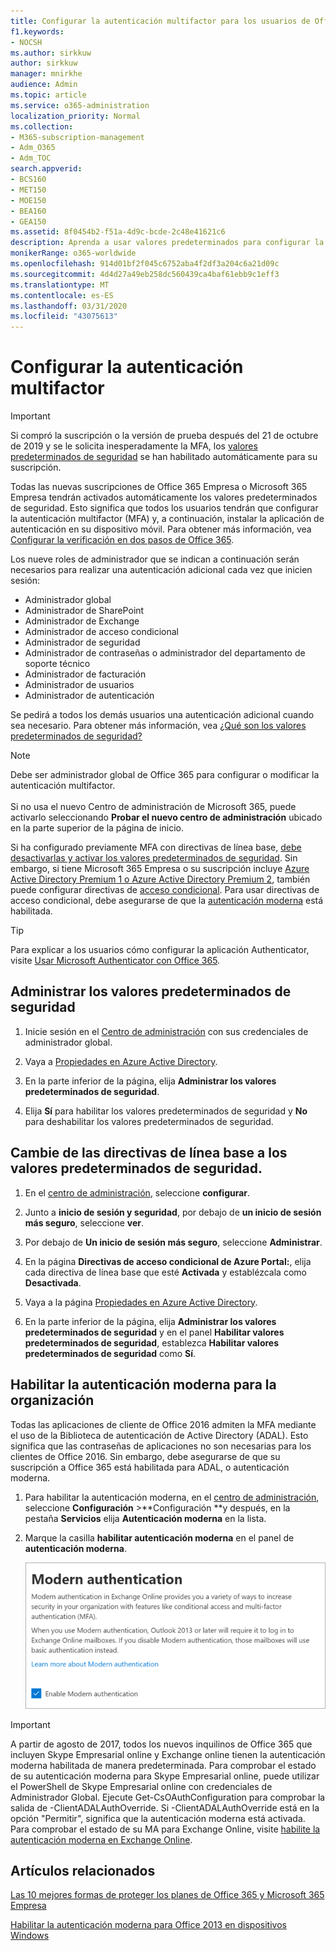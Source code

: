 ```yaml
---
title: Configurar la autenticación multifactor para los usuarios de Office 365
f1.keywords:
- NOCSH
ms.author: sirkkuw
author: sirkkuw
manager: mnirkhe
audience: Admin
ms.topic: article
ms.service: o365-administration
localization_priority: Normal
ms.collection:
- M365-subscription-management
- Adm_O365
- Adm_TOC
search.appverid:
- BCS160
- MET150
- MOE150
- BEA160
- GEA150
ms.assetid: 8f0454b2-f51a-4d9c-bcde-2c48e41621c6
description: Aprenda a usar valores predeterminados para configurar la autenticación multifactor para los usuarios de Office 365.
monikerRange: o365-worldwide
ms.openlocfilehash: 914d01bf2f045c6752aba4f2df3a204c6a21d09c
ms.sourcegitcommit: 4d4d27a49eb258dc560439ca4baf61ebb9c1eff3
ms.translationtype: MT
ms.contentlocale: es-ES
ms.lasthandoff: 03/31/2020
ms.locfileid: "43075613"
---
```

# <a name="set-up-multi-factor-authentication"></a>Configurar la autenticación multifactor
  
> [!IMPORTANT]
> Si compró la suscripción o la versión de prueba después del 21 de octubre de 2019 y se le solicita inesperadamente la MFA, los [valores predeterminados de seguridad](https://docs.microsoft.com/azure/active-directory/fundamentals/concept-fundamentals-security-defaults) se han habilitado automáticamente para su suscripción.

Todas las nuevas suscripciones de Office 365 Empresa o Microsoft 365 Empresa tendrán activados automáticamente los valores predeterminados de seguridad. Esto significa que todos los usuarios tendrán que configurar la autenticación multifactor (MFA) y, a continuación, instalar la aplicación de autenticación en su dispositivo móvil. Para obtener más información, vea [Configurar la verificación en dos pasos de Office 365](https://support.office.com/article/ace1d096-61e5-449b-a875-58eb3d74de14).  

Los nueve roles de administrador que se indican a continuación serán necesarios para realizar una autenticación adicional cada vez que inicien sesión:
- Administrador global
- Administrador de SharePoint
- Administrador de Exchange
- Administrador de acceso condicional
- Administrador de seguridad
- Administrador de contraseñas o administrador del departamento de soporte técnico
- Administrador de facturación
- Administrador de usuarios
- Administrador de autenticación

Se pedirá a todos los demás usuarios una autenticación adicional cuando sea necesario. Para obtener más información, vea [¿Qué son los valores predeterminados de seguridad?](https://docs.microsoft.com/azure/active-directory/fundamentals/concept-fundamentals-security-defaults)

> [!NOTE]
> Debe ser administrador global de Office 365 para configurar o modificar la autenticación multifactor. <br><br>
> Si no usa el nuevo Centro de administración de Microsoft 365, puede activarlo seleccionando **Probar el nuevo centro de administración** ubicado en la parte superior de la página de inicio.

Si ha configurado previamente MFA con directivas de línea base, [debe desactivarlas y activar los valores predeterminados de seguridad](#move-from-baseline-policies-to-security-defaults). Sin embargo, si tiene Microsoft 365 Empresa o su suscripción incluye [Azure Active Directory Premium 1 o Azure Active Directory Premium 2](https://azure.microsoft.com/pricing/details/active-directory/), también puede configurar directivas de [acceso condicional](https://docs.microsoft.com/azure/active-directory/conditional-access/overview). Para usar directivas de acceso condicional, debe asegurarse de que la [autenticación moderna](#enable-modern-authentication-for-your-organization) está habilitada.

> [!TIP]
> Para explicar a los usuarios cómo configurar la aplicación Authenticator, visite [Usar Microsoft Authenticator con Office 365](https://support.office.com/article/use-microsoft-authenticator-with-office-365-1412611f-ad8d-43ab-807c-7965e5155411?ui=en-US&rs=en-US&ad=US#ID0EAADAAA=_Step_1).

## <a name="manage-security-defaults"></a>Administrar los valores predeterminados de seguridad

1. Inicie sesión en el [Centro de administración](https://go.microsoft.com/fwlink/p/?linkid=834822) con sus credenciales de administrador global.
2. Vaya a [Propiedades en Azure Active Directory](https://portal.azure.com/#blade/Microsoft_AAD_IAM/ActiveDirectoryMenuBlade/Properties).

3. En la parte inferior de la página, elija **Administrar los valores predeterminados de seguridad**.
4. Elija **Sí** para habilitar los valores predeterminados de seguridad y **No** para deshabilitar los valores predeterminados de seguridad.

## <a name="move-from-baseline-policies-to-security-defaults"></a>Cambie de las directivas de línea base a los valores predeterminados de seguridad.

1. En el [centro de administración](https://go.microsoft.com/fwlink/p/?linkid=834822), seleccione **configurar**.

2. Junto a **inicio de sesión y seguridad**, por debajo de **un inicio de sesión más seguro**, seleccione **ver**.

3. Por debajo de **Un inicio de sesión más seguro**, seleccione **Administrar**. 

4. En la página **Directivas de acceso condicional de Azure Portal:**, elija cada directiva de línea base que esté **Activada** y establézcala como **Desactivada**.
5. Vaya a la página [Propiedades en Azure Active Directory](https://portal.azure.com/#blade/Microsoft_AAD_IAM/ActiveDirectoryMenuBlade/Properties).
6. En la parte inferior de la página, elija **Administrar los valores predeterminados de seguridad** y en el panel **Habilitar valores predeterminados de seguridad**, establezca **Habilitar valores predeterminados de seguridad** como **Sí**. 

## <a name="enable-modern-authentication-for-your-organization"></a>Habilitar la autenticación moderna para la organización

Todas las aplicaciones de cliente de Office 2016 admiten la MFA mediante el uso de la Biblioteca de autenticación de Active Directory (ADAL). Esto significa que las contraseñas de aplicaciones no son necesarias para los clientes de Office 2016. Sin embargo, debe asegurarse de que su suscripción a Office 365 está habilitada para ADAL, o autenticación moderna.

1. Para habilitar la autenticación moderna, en el [centro de administración](https://go.microsoft.com/fwlink/p/?linkid=834822), seleccione **Configuración** \>**Configuración **y después, en la pestaña **Servicios** elija **Autenticación moderna** en la lista.

2. Marque la casilla **habilitar autenticación moderna** en el panel de **autenticación moderna**. 

    ![En el Panel de autenticación moderna la casilla de verificación está marcada en habilitar](../../media/enablemodernauth.png)
    
> [!IMPORTANT]
> A partir de agosto de 2017, todos los nuevos inquilinos de Office 365 que incluyen Skype Empresarial online y Exchange online tienen la autenticación moderna habilitada de manera predeterminada. Para comprobar el estado de su autenticación moderna para Skype Empresarial online, puede utilizar el PowerShell de Skype Empresarial online con credenciales de Administrador Global. Ejecute Get-CsOAuthConfiguration para comprobar la salida de -ClientADALAuthOverride. Si -ClientADALAuthOverride está en la opción "Permitir", significa que la autenticación moderna está activada.
Para comprobar el estado de su MA para Exchange Online, visite [habilite la autenticación moderna en Exchange Online](https://docs.microsoft.com/exchange/clients-and-mobile-in-exchange-online/enable-or-disable-modern-authentication-in-exchange-online).

## <a name="related-articles"></a>Artículos relacionados

[Las 10 mejores formas de proteger los planes de Office 365 y Microsoft 365 Empresa](secure-your-business-data.md)

[Habilitar la autenticación moderna para Office 2013 en dispositivos Windows](enable-modern-authentication.md)
